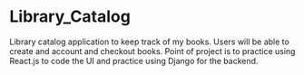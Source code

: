 # Library_Catalog
Library catalog application to keep track of my books. Users will be able to create and account and checkout books. Point of project is to practice using React.js to code the UI and practice using Django for the backend.
